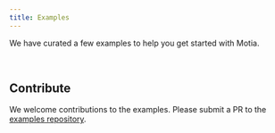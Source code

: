 ```yaml
---
title: Examples
---
```


We have curated a few examples to help you get started with Motia.

<Cards>
  <Card
    title="Sentiment Analysis"
    href="/docs/examples/sentiment-analysis"
    description="Sometimes you don't just want a simple “prompt => response.” Instead, you want the LLM to decide how to proceed A real-world example of a sentiment analysis flow"
  />
</Cards>

<br/>

## Contribute

We welcome contributions to the examples. Please submit a PR to the [examples repository](https://github.com/motiadev/motia-examples).
